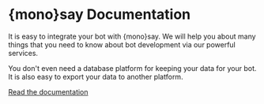 # {mono}say Documentation

It is easy to integrate your bot with {mono}say. We will help you about many things that you need to know about bot development via our powerful services.

You don't even need a database platform for keeping your data for your bot. It is also easy to export your data to another platform.

[Read the documentation](https://docs.monosay.com)